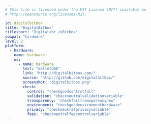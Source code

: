 ```yaml
---
# This file is licensed under the MIT License (MIT) available on
# http://opensource.org/licenses/MIT.

id: digitalbitbox
title: "DigitalBitbox"
titleshort: "Digital<br />Bitbox"
compat: "hardware"
level: 2
platform:
  - hardware:
    name: hardware
    os:
      - name: hardware
        text: "walletdbb"
        link: "http://digitalbitbox.com/"
        source: "http://github.com/digitalbitbox/"
        screenshot: "digitalbitbox.png"
        check:
          control: "checkgoodcontrolfull"
          validation: "checkneutralvalidationvariable"
          transparency: "checkfailtransparencynew"
          environment: "checkgoodenvironmenthardware"
          privacy: "checkneutralprivacyvariable"
          fees: "checkneutralfeecontrolvariable"
---
```

